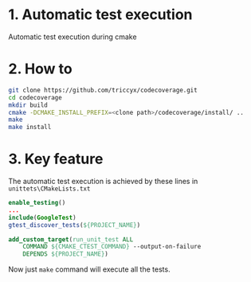 # 1. Automatic test execution
Automatic test execution during cmake

# 2. How to

```bash
git clone https://github.com/triccyx/codecoverage.git
cd codecoverage
mkdir build
cmake -DCMAKE_INSTALL_PREFIX=<clone path>/codecoverage/install/ ..
make
make install
```
# 3. Key feature

The automatic test execution is achieved by these lines in `unittets\CMakeLists.txt`

```cmake
enable_testing()
...
include(GoogleTest)
gtest_discover_tests(${PROJECT_NAME})

add_custom_target(run_unit_test ALL
    COMMAND ${CMAKE_CTEST_COMMAND} --output-on-failure
    DEPENDS ${PROJECT_NAME})
```

Now just `make` command will execute all the tests.